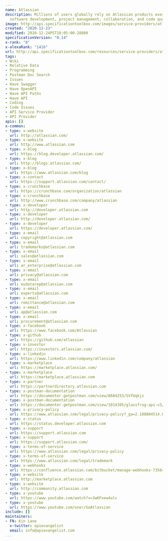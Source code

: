 ```yaml
---
name: Atlassian
description: Millions of users globally rely on Atlassian products every day for improving
  software development, project management, collaboration, and code quality.
image: http://api.specificationtoolbox.com/images/service-providers/atlassian.jpg
created: "2020-12-23"
modified: 2020-12-24PST10:05:00-28800
specificationVersion: "0.14"
x-rank: "8"
x-alexaRank: "1416"
url: http://api.specificationtoolbox.com/resources/service-providers/atlassian/
tags:
- Wiki
- Relative Data
- Programming
- Postman Doc Search
- Issues
- Have Swagger
- Have OpenAPI
- Have API Paths
- Have API
- Coding
- Code Issues
- API Service Provider
- API Provider
apis: []
x-common:
- type: x-website
  url: http://atlassian.com/
- type: x-website
  url: http://www.atlassian.com
- type: x-blog
  url: https://blog.developer.atlassian.com/
- type: x-blog
  url: http://blogs.atlassian.com/
- type: x-blog
  url: https://www.atlassian.com/blog
- type: x-contact
  url: https://support.atlassian.com/contact/
- type: x-crunchbase
  url: https://crunchbase.com/organization/atlassian
- type: x-crunchbase
  url: http://www.crunchbase.com/company/atlassian
- type: x-developer
  url: http://developer.atlassian.com
- type: x-developer
  url: http://developer.atlassian.com/
- type: x-developer
  url: https://developer.atlassian.com/
- type: x-email
  url: copyright@atlassian.com
- type: x-email
  url: trademarks@atlassian.com
- type: x-email
  url: sales@atlassian.com
- type: x-email
  url: ar_enterprise@atlassian.com
- type: x-email
  url: privacy@atlassian.com
- type: x-email
  url: eudatarep@atlassian.com
- type: x-email
  url: experts@atlassian.com
- type: x-email
  url: remittance@atlassian.com
- type: x-email
  url: ap@atlassian.com
- type: x-email
  url: procurement@atlassian.com
- type: x-facebook
  url: https://www.facebook.com/Atlassian
- type: x-github
  url: https://github.com/atlassian
- type: x-investor
  url: https://investors.atlassian.com/
- type: x-linkedin
  url: https://www.linkedin.com/company/atlassian
- type: x-marketplace
  url: https://marketplace.atlassian.com/
- type: x-marketplace
  url: https://marketplace.atlassian.com
- type: x-partner
  url: https://partnerdirectory.atlassian.com
- type: x-postman-documentation
  url: https://documenter.getpostman.com/view/8684253/SVfUqkjz
- type: x-postman-documentation
  url: https://documenter.getpostman.com/view/1014385/glassfrog-api-v3/2SJViY
- type: x-privacy-policy
  url: https://www.atlassian.com/legal/privacy-policy?_ga=2.188884514.868776184.1519225620-845241124.1519225620
- type: x-status
  url: https://status.developer.atlassian.com
- type: x-support
  url: https://support.atlassian.com
- type: x-support
  url: https://support.atlassian.com/
- type: x-terms-of-service
  url: https://www.atlassian.com/legal/privacy-policy
- type: x-terms-of-service
  url: https://www.atlassian.com/legal/trademark
- type: x-webhooks
  url: https://confluence.atlassian.com/bitbucket/manage-webhooks-735643732.html
- type: x-website
  url: http://marketplace.atlassian.com
- type: x-website
  url: http://community.atlassian.com
- type: x-youtube
  url: https://www.youtube.com/watch?v=3wKFxew4alc
- type: x-youtube
  url: https://www.youtube.com/user/GoAtlassian
include: []
maintainers:
- FN: Kin Lane
  x-twitter: apievangelist
  email: info@apievangelist.com
...
```


